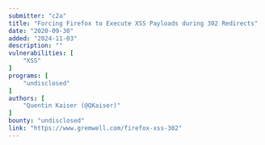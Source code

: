 ```yaml
---
submitter: "c2a"
title: "Forcing Firefox to Execute XSS Payloads during 302 Redirects"
date: "2020-09-30"
added: "2024-11-03"
description: ""
vulnerabilities: [
    "XSS"
]
programs: [
    "undisclosed"
]
authors: [
    "Quentin Kaiser (@QKaiser)"
]
bounty: "undisclosed"
link: "https://www.gremwell.com/firefox-xss-302"
---
```




